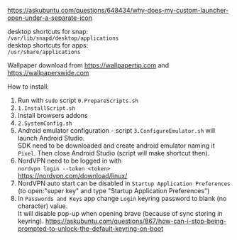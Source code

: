 https://askubuntu.com/questions/648434/why-does-my-custom-launcher-open-under-a-separate-icon

desktop shortcuts for snap:  
```/var/lib/snapd/desktop/applications```  
desktop shortcuts for apps:  
```/usr/share/applications```


Wallpaper download from https://wallpapertip.com and https://wallpaperswide.com


How to install:
1. Run with `sudo` script `0.PrepareScripts.sh`
2. `1.InstallScript.sh`
3. Install browsers addons
4. `2.SystemConfig.sh`
5. Android emulator configuration - script `3.ConfigureEmulator.sh` will launch Android Studio.  
   SDK need to be downloaded and create android emulator naming it `Pixel`.
   Then close Android Studio (script will make shortcut then). 
6. NordVPN need to be logged in with  
   ```nordvpn login --token <token>```  
   https://nordvpn.com/download/linux/
7. NordVPN auto start can be disabled in `Startup Application Preferences`  
   (to open:"super key" and type "Startup Application Preferences")
8. In `Passwords and Keys` app change `Login` keyring password to blank (no character) value.  
   It will disable pop-up when opening brave (because of sync storing in keyring).
   https://askubuntu.com/questions/867/how-can-i-stop-being-prompted-to-unlock-the-default-keyring-on-boot
